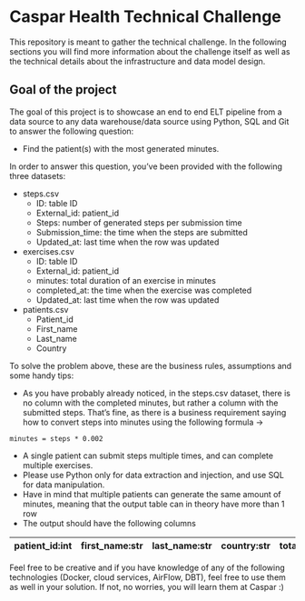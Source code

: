 # Caspar Health Technical Challenge

This repository is meant to gather the technical challenge. In the following
sections you will find more information about the challenge itself as well
as the technical details about the infrastructure and data model design.

## Goal of the project

The goal of this project is to showcase an end to end ELT pipeline from a data source to
any data warehouse/data source using Python, SQL and Git to answer the following
question:

- Find the patient(s) with the most generated minutes.

In order to answer this question, you’ve been provided with the following three datasets:
- steps.csv
  - ID: table ID
  - External_id: patient_id
  - Steps: number of generated steps per submission time
  - Submission_time: the time when the steps are submitted
  - Updated_at: last time when the row was updated
- exercises.csv
  - ID: table ID
  - External_id: patient_id
  - minutes: total duration of an exercise in minutes
  - completed_at: the time when the exercise was completed
  - Updated_at: last time when the row was updated
- patients.csv
  - Patient_id
  - First_name
  - Last_name
  -  Country

To solve the problem above, these are the business rules, assumptions and some handy tips:
- As you have probably already noticed, in the steps.csv dataset, there is no column with
the completed minutes, but rather a column with the submitted steps. That’s fine, as
there is a business requirement saying how to convert steps into minutes using the
following formula ->


`minutes = steps * 0.002`

- A single patient can submit steps multiple times, and can complete multiple exercises.
- Please use Python only for data extraction and injection, and use SQL for data
manipulation.
- Have in mind that multiple patients can generate the same amount of minutes, meaning
that the output table can in theory have more than 1 row
- The output should have the following columns

|patient_id:int | first_name:str | last_name:str | country:str | total_minutes:int |
|---------------|----------------|---------------|---------------|-----------------|
Feel free to be creative and if you have knowledge of any of the following technologies (Docker,
cloud services, AirFlow, DBT), feel free to use them as well in your solution. If not, no worries,
you will learn them at Caspar :)